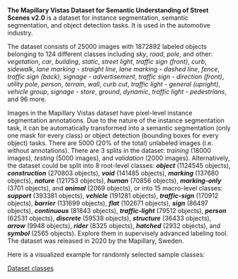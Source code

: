 **The Mapillary Vistas Dataset for Semantic Understanding of Street Scenes v2.0** is a dataset for instance segmentation, semantic segmentation, and object detection tasks. It is used in the automotive industry. 

The dataset consists of 25000 images with 1872892 labeled objects belonging to 124 different classes including *sky*, *road*, *pole*, and other: *vegetation*, *car*, *building*, *static*, *street light*, *traffic sign (front)*, *curb*, *sidewalk*, *lane marking - straight line*, *lane marking - dashed line*, *fence*, *traffic sign (back)*, *signage - advertisement*, *traffic sign - direction (front)*, *utility pole*, *person*, *terrain*, *wall*, *curb cut*, *traffic light - general (upright)*, *vehicle group*, *signage - store*, *ground*, *dynamic*, *traffic light - pedestrians*, and 96 more.

Images in the Mapillary Vistas dataset have pixel-level instance segmentation annotations. Due to the nature of the instance segmentation task, it can be automatically transformed into a semantic segmentation (only one mask for every class) or object detection (bounding boxes for every object) tasks. There are 5000 (20% of the total) unlabeled images (i.e. without annotations). There are 3 splits in the dataset: *training* (18000 images), *testing* (5000 images), and *validation* (2000 images). Alternatively, the dataset could be split into 8 root-level classes: ***object*** (1124545 objects), ***construction*** (270803 objects), ***void*** (141485 objects), ***marking*** (137680 objects), ***nature*** (121753 objects), ***human*** (70856 objects), ***marking-only*** (3701 objects), and ***animal*** (2069 objects), or into 15 macro-level classes: ***support*** (393381 objects), ***vehicle*** (191281 objects), ***traffic-sign*** (170912 objects), ***barrier*** (131699 objects), ***flat*** (102671 objects), ***sign*** (86497 objects), ***continuous*** (81843 objects), ***traffic-light*** (79512 objects), ***person*** (62531 objects), ***discrete*** (59538 objects), ***structure*** (36433 objects), ***arrow*** (9948 objects), ***rider*** (8325 objects), ***hatched*** (2932 objects), and ***symbol*** (2565 objects). Explore them in supervisely advanced labeling tool. The dataset was released in 2020 by the Mapillary, Sweden.

Here is a visualized example for randomly selected sample classes:

[Dataset classes](https://github.com/dataset-ninja/mapillary-vistas-dataset/raw/main/visualizations/classes_preview.webm)

